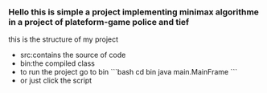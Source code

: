 <h3>Hello this is simple a project implementing minimax algorithme in a project of plateform-game <strong>police and tief</strong></h3>
<p>
    this is the structure of my project
    <ul>
        <li>src:contains the source of code</li>
        <li>bin:the compiled class</li>
        <li>to run the project go to bin 
        ```bash
            cd bin
            java main.MainFrame
        ```
        </li>
        <li>or just click the script </li>
    </ul>

</p>